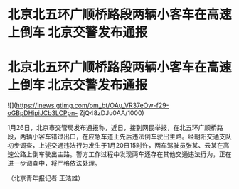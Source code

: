 # 北京北五环广顺桥路段两辆小客车在高速上倒车 北京交警发布通报

# 北京北五环广顺桥路段两辆小客车在高速上倒车 北京交警发布通报

![](https://inews.gtimg.com/om_bt/OAu_VR37eOw-f29-oGBpDHipiJCb3LCPpn-
ZjQ48zDJu0AA/1000)

1月26日，北京市交管局发布通报称，近日，接到网民举报，在北五环广顺桥路段，两辆小客车错过出口，在应急车道上先后违法倒车驶出主路。经朝阳交通支队初步调查，上述交通违法行为发生于1月20日15时许，两车驾驶员张某、云某在高速公路上倒车驶出主路。警方工作过程中发现两车还存在其他交通违法行为，正在进一步调查中，将严格依法处理。

（北京青年报记者 王浩雄）

